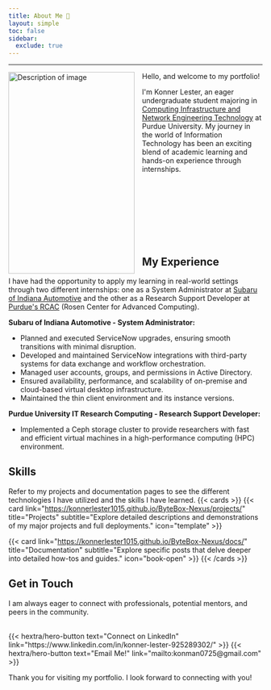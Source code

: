```yaml
---
title: About Me 👋
layout: simple
toc: false
sidebar:
  exclude: true
---
```

---
<img src="/images/Me.JPG" alt="Description of image" style="float: left; margin-right: 15px; width: 250px; height: 400px;">
<p>Hello, and welcome to my portfolio! </p>


I'm Konner Lester, an eager undergraduate student majoring in [Computing Infrastructure and Network Engineering Technology](https://polytechnic.purdue.edu/degrees/computing-infrastructure-and-network-engineering-technology) at Purdue University. My journey in the world of Information Technology has been an exciting blend of academic learning and hands-on experience through internships.

<br><br><br><br><br><br><br>

## My Experience
I have had the opportunity to apply my learning in real-world settings through two different internships: one as a System Administrator at [Subaru of Indiana Automotive](https://www.subaru-sia.com/) and the other as a Research Support Developer at [Purdue's RCAC](https://www.rcac.purdue.edu/) (Rosen Center for Advanced Computing).

**Subaru of Indiana Automotive - System Administrator:**
- Planned and executed ServiceNow upgrades, ensuring smooth transitions with minimal disruption.
- Developed and maintained ServiceNow integrations with third-party systems for data exchange and workflow orchestration.
- Managed user accounts, groups, and permissions in Active Directory.
- Ensured availability, performance, and scalability of on-premise and cloud-based virtual desktop infrastructure.
- Maintained the thin client environment and its instance versions.

**Purdue University IT Research Computing - Research Support Developer:**
- Implemented a Ceph storage cluster to provide researchers with fast and efficient virtual machines in a high-performance computing (HPC) environment.


## Skills
Refer to my projects and documentation pages to see the different technologies I have utilized and the skills I have learned.
{{< cards >}} 
{{< card link="https://konnerlester1015.github.io/ByteBox-Nexus/projects/" title="Projects" subtitle="Explore detailed descriptions and demonstrations of my major projects and full deployments." icon="template" >}} 

{{< card link="https://konnerlester1015.github.io/ByteBox-Nexus/docs/" title="Documentation" subtitle="Explore specific posts that delve deeper into detailed how-tos and guides." icon="book-open" >}} 
{{< /cards >}}


## Get in Touch
I am always eager to connect with professionals, potential mentors, and peers in the community.

<br>

<div class="hx-mb-6">
{{< hextra/hero-button text="Connect on LinkedIn" link="https://www.linkedin.com/in/konner-lester-925289302/" >}}
{{< hextra/hero-button text="Email Me!" link="mailto:konman0725@gmail.com" >}}
</div>

Thank you for visiting my portfolio. I look forward to connecting with you!